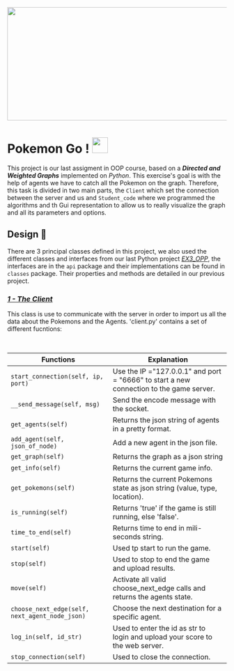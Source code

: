 <img src="https://user-images.githubusercontent.com/92322613/148082594-2c6f0944-9ffd-4abc-a283-23137b6e866c.gif" width="850" height="260" />

# Pokemon Go ! <img src="https://user-images.githubusercontent.com/92322613/148254967-f5b3e6ee-c628-42c7-907c-87140e883fe4.png" height="36"> 

This project is our last assigment in OOP course, based on a ***Directed and Weighted Graphs*** implemented on *Python*. This exercise's goal is with the help of agents we have to catch all the Pokemon on the graph. Therefore, this task is divided in two main parts, the `Client` which set the connection between the server and us and `Student_code` where we programmed the algorithms and th Gui representation to allow us to really visualize the graph and all its parameters and options. 

## Design 📌

There are 3 principal classes defined in this project, we also used the different classes and interfaces from our last Python project [*EX3_OPP*](https://github.com/AnthonyAssayah/EX3_OPP.git), the interfaces are in the ```api``` package and their implementations can be found in ```classes``` package. Their properties and 
methods are detailed in our previous project. 

### <ins>***1 - The Client***<ins> 

This class is use to communicate with the server in order to import us all the data about the Pokemons and the Agents. 'client.py' contains a set of different fucntions:

  <br />
  
  | **Functions**      |    **Explanation**        |
|-----------------|-----------------------|
| `start_connection(self, ip, port)` | Use the IP ="127.0.0.1" and  port = "6666" to start a new connection to the game server. |
| `__send_message(self, msg)` | Send the encode message with the socket. |
| `get_agents(self)` | Returns the json string of agents in a pretty format. |
| `add_agent(self, json_of_node)` | Add a new agent in the json file. |
| `get_graph(self)` | Returns the graph as a json string |
| `get_info(self)` | Returns the current game info. |
| `get_pokemons(self)` | Returns the current Pokemons state as json string (value, type, location). |
| `is_running(self)` | Returns 'true' if the game is still running, else 'false'. |
| `time_to_end(self)`| Returns time to end in mili-seconds string. |
| `start(self)` | Used tp start to run the game. |
| `stop(self)` | Used to stop to end the game and upload results. |
| `move(self)` | Activate all valid choose_next_edge calls and returns the agents state. |
| `choose_next_edge(self, next_agent_node_json)` | Choose the next destination for a specific agent. |
| `log_in(self, id_str)` | Used to enter the id as str to login and upload your score to the web server. |
| `stop_connection(self)` | Used to close the connection. |
